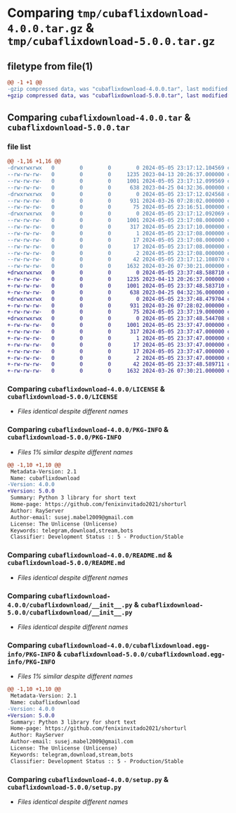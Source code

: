 # Comparing `tmp/cubaflixdownload-4.0.0.tar.gz` & `tmp/cubaflixdownload-5.0.0.tar.gz`

## filetype from file(1)

```diff
@@ -1 +1 @@
-gzip compressed data, was "cubaflixdownload-4.0.0.tar", last modified: Sun May  5 23:17:12 2024, max compression
+gzip compressed data, was "cubaflixdownload-5.0.0.tar", last modified: Sun May  5 23:37:48 2024, max compression
```

## Comparing `cubaflixdownload-4.0.0.tar` & `cubaflixdownload-5.0.0.tar`

### file list

```diff
@@ -1,16 +1,16 @@
-drwxrwxrwx   0        0        0        0 2024-05-05 23:17:12.104569 cubaflixdownload-4.0.0/
--rw-rw-rw-   0        0        0     1235 2023-04-13 20:26:37.000000 cubaflixdownload-4.0.0/LICENSE
--rw-rw-rw-   0        0        0     1001 2024-05-05 23:17:12.099569 cubaflixdownload-4.0.0/PKG-INFO
--rw-rw-rw-   0        0        0      638 2023-04-25 04:32:36.000000 cubaflixdownload-4.0.0/README.md
-drwxrwxrwx   0        0        0        0 2024-05-05 23:17:12.024568 cubaflixdownload-4.0.0/cubaflixdownload/
--rw-rw-rw-   0        0        0      931 2024-03-26 07:28:02.000000 cubaflixdownload-4.0.0/cubaflixdownload/__init__.py
--rw-rw-rw-   0        0        0       75 2024-05-05 23:16:51.000000 cubaflixdownload-4.0.0/cubaflixdownload/version.py
-drwxrwxrwx   0        0        0        0 2024-05-05 23:17:12.092069 cubaflixdownload-4.0.0/cubaflixdownload.egg-info/
--rw-rw-rw-   0        0        0     1001 2024-05-05 23:17:08.000000 cubaflixdownload-4.0.0/cubaflixdownload.egg-info/PKG-INFO
--rw-rw-rw-   0        0        0      317 2024-05-05 23:17:10.000000 cubaflixdownload-4.0.0/cubaflixdownload.egg-info/SOURCES.txt
--rw-rw-rw-   0        0        0        1 2024-05-05 23:17:08.000000 cubaflixdownload-4.0.0/cubaflixdownload.egg-info/dependency_links.txt
--rw-rw-rw-   0        0        0       17 2024-05-05 23:17:08.000000 cubaflixdownload-4.0.0/cubaflixdownload.egg-info/requires.txt
--rw-rw-rw-   0        0        0       17 2024-05-05 23:17:08.000000 cubaflixdownload-4.0.0/cubaflixdownload.egg-info/top_level.txt
--rw-rw-rw-   0        0        0        2 2024-05-05 23:17:08.000000 cubaflixdownload-4.0.0/cubaflixdownload.egg-info/zip-safe
--rw-rw-rw-   0        0        0       42 2024-05-05 23:17:12.108070 cubaflixdownload-4.0.0/setup.cfg
--rw-rw-rw-   0        0        0     1632 2024-03-26 07:30:21.000000 cubaflixdownload-4.0.0/setup.py
+drwxrwxrwx   0        0        0        0 2024-05-05 23:37:48.588710 cubaflixdownload-5.0.0/
+-rw-rw-rw-   0        0        0     1235 2023-04-13 20:26:37.000000 cubaflixdownload-5.0.0/LICENSE
+-rw-rw-rw-   0        0        0     1001 2024-05-05 23:37:48.583710 cubaflixdownload-5.0.0/PKG-INFO
+-rw-rw-rw-   0        0        0      638 2023-04-25 04:32:36.000000 cubaflixdownload-5.0.0/README.md
+drwxrwxrwx   0        0        0        0 2024-05-05 23:37:48.479704 cubaflixdownload-5.0.0/cubaflixdownload/
+-rw-rw-rw-   0        0        0      931 2024-03-26 07:28:02.000000 cubaflixdownload-5.0.0/cubaflixdownload/__init__.py
+-rw-rw-rw-   0        0        0       75 2024-05-05 23:37:19.000000 cubaflixdownload-5.0.0/cubaflixdownload/version.py
+drwxrwxrwx   0        0        0        0 2024-05-05 23:37:48.544708 cubaflixdownload-5.0.0/cubaflixdownload.egg-info/
+-rw-rw-rw-   0        0        0     1001 2024-05-05 23:37:47.000000 cubaflixdownload-5.0.0/cubaflixdownload.egg-info/PKG-INFO
+-rw-rw-rw-   0        0        0      317 2024-05-05 23:37:47.000000 cubaflixdownload-5.0.0/cubaflixdownload.egg-info/SOURCES.txt
+-rw-rw-rw-   0        0        0        1 2024-05-05 23:37:47.000000 cubaflixdownload-5.0.0/cubaflixdownload.egg-info/dependency_links.txt
+-rw-rw-rw-   0        0        0       17 2024-05-05 23:37:47.000000 cubaflixdownload-5.0.0/cubaflixdownload.egg-info/requires.txt
+-rw-rw-rw-   0        0        0       17 2024-05-05 23:37:47.000000 cubaflixdownload-5.0.0/cubaflixdownload.egg-info/top_level.txt
+-rw-rw-rw-   0        0        0        2 2024-05-05 23:37:47.000000 cubaflixdownload-5.0.0/cubaflixdownload.egg-info/zip-safe
+-rw-rw-rw-   0        0        0       42 2024-05-05 23:37:48.589711 cubaflixdownload-5.0.0/setup.cfg
+-rw-rw-rw-   0        0        0     1632 2024-03-26 07:30:21.000000 cubaflixdownload-5.0.0/setup.py
```

### Comparing `cubaflixdownload-4.0.0/LICENSE` & `cubaflixdownload-5.0.0/LICENSE`

 * *Files identical despite different names*

### Comparing `cubaflixdownload-4.0.0/PKG-INFO` & `cubaflixdownload-5.0.0/PKG-INFO`

 * *Files 1% similar despite different names*

```diff
@@ -1,10 +1,10 @@
 Metadata-Version: 2.1
 Name: cubaflixdownload
-Version: 4.0.0
+Version: 5.0.0
 Summary: Python 3 library for short text
 Home-page: https://github.com/fenixinvitado2021/shorturl
 Author: RayServer
 Author-email: susej.mabel2009@gmail.com
 License: The Unlicense (Unlicense)
 Keywords: telegram,download,stream,bots
 Classifier: Development Status :: 5 - Production/Stable
```

### Comparing `cubaflixdownload-4.0.0/README.md` & `cubaflixdownload-5.0.0/README.md`

 * *Files identical despite different names*

### Comparing `cubaflixdownload-4.0.0/cubaflixdownload/__init__.py` & `cubaflixdownload-5.0.0/cubaflixdownload/__init__.py`

 * *Files identical despite different names*

### Comparing `cubaflixdownload-4.0.0/cubaflixdownload.egg-info/PKG-INFO` & `cubaflixdownload-5.0.0/cubaflixdownload.egg-info/PKG-INFO`

 * *Files 1% similar despite different names*

```diff
@@ -1,10 +1,10 @@
 Metadata-Version: 2.1
 Name: cubaflixdownload
-Version: 4.0.0
+Version: 5.0.0
 Summary: Python 3 library for short text
 Home-page: https://github.com/fenixinvitado2021/shorturl
 Author: RayServer
 Author-email: susej.mabel2009@gmail.com
 License: The Unlicense (Unlicense)
 Keywords: telegram,download,stream,bots
 Classifier: Development Status :: 5 - Production/Stable
```

### Comparing `cubaflixdownload-4.0.0/setup.py` & `cubaflixdownload-5.0.0/setup.py`

 * *Files identical despite different names*

